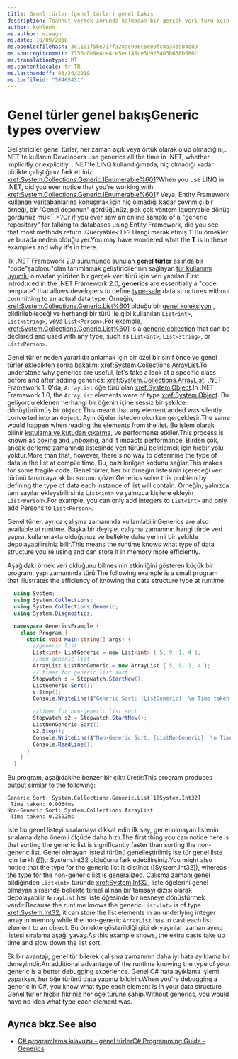```yaml
---
title: Genel türler (genel türler) genel bakış
description: Taahhüt vermek zorunda kalmadan bir gerçek veri türü için tür açısından güvenli veri yapıları tanımlamanızı sağlayan kod şablonları nasıl genel türler gören öğrenin.
author: kuhlenh
ms.author: wiwagn
ms.date: 10/09/2018
ms.openlocfilehash: 3c1181f5be717f328ae906c6009fc8a34b904c89
ms.sourcegitcommit: 7156c0b9e4ce4ce5ecf48ce3d925403b638b680c
ms.translationtype: MT
ms.contentlocale: tr-TR
ms.lasthandoff: 03/26/2019
ms.locfileid: "58465431"
---
```

# <a name="generic-types-overview"></a><span data-ttu-id="705c3-103">Genel türler genel bakış</span><span class="sxs-lookup"><span data-stu-id="705c3-103">Generic types overview</span></span>

<span data-ttu-id="705c3-104">Geliştiriciler genel türler, her zaman açık veya örtük olarak olup olmadığını,. NET'te kullanın.</span><span class="sxs-lookup"><span data-stu-id="705c3-104">Developers use generics all the time in .NET, whether implicitly or explicitly.</span></span> <span data-ttu-id="705c3-105">. NET'te LINQ kullandığınızda, hiç olmadığı kadar birlikte çalıştığınız fark ettiniz <xref:System.Collections.Generic.IEnumerable%601>?</span><span class="sxs-lookup"><span data-stu-id="705c3-105">When you use LINQ in .NET, did you ever notice that you're working with <xref:System.Collections.Generic.IEnumerable%601>?</span></span> <span data-ttu-id="705c3-106">Veya, Entity Framework kullanan veritabanlarına konuşmak için hiç olmadığı kadar çevrimiçi bir örneği, bir "Genel deponun" gördüğünüz, pek çok yöntem Iqueryable dönüş gördünüz mü\<T >?</span><span class="sxs-lookup"><span data-stu-id="705c3-106">Or if you ever saw an online sample of a "generic repository" for talking to databases using Entity Framework, did you see that most methods return IQueryable\<T>?</span></span> <span data-ttu-id="705c3-107">Hangi merak etmiş **T** Bu örnekler ve burada neden olduğu yer.</span><span class="sxs-lookup"><span data-stu-id="705c3-107">You may have wondered what the **T** is in these examples and why it's in there.</span></span>

<span data-ttu-id="705c3-108">İlk .NET Framework 2.0 sürümünde sunulan **genel türler** aslında bir "code"şablonu"olan tanımlamak geliştiricilerinin sağlayan [tür kullanımı uyumlu](https://docs.microsoft.com/previous-versions/dotnet/netframework-4.0/hbzz1a9a(v=vs.100)) olmadan yürüten bir gerçek veri türü için veri yapıları.</span><span class="sxs-lookup"><span data-stu-id="705c3-108">First introduced in the .NET Framework 2.0, **generics** are essentially a "code template" that allows developers to define [type-safe](https://docs.microsoft.com/previous-versions/dotnet/netframework-4.0/hbzz1a9a(v=vs.100)) data structures without committing to an actual data type.</span></span> <span data-ttu-id="705c3-109">Örneğin, <xref:System.Collections.Generic.List%601> olduğu bir [genel koleksiyon](xref:System.Collections.Generic) , bildirilebileceği ve herhangi bir türü ile gibi kullanılan `List<int>`, `List<string>`, veya `List<Person>`.</span><span class="sxs-lookup"><span data-stu-id="705c3-109">For example, <xref:System.Collections.Generic.List%601> is a [generic collection](xref:System.Collections.Generic) that can be declared and used with any type, such as `List<int>`, `List<string>`, or `List<Person>`.</span></span>

<span data-ttu-id="705c3-110">Genel türler neden yararlıdır anlamak için bir özel bir sınıf önce ve genel türler ekledikten sonra bakalım: <xref:System.Collections.ArrayList>.</span><span class="sxs-lookup"><span data-stu-id="705c3-110">To understand why generics are useful, let's take a look at a specific class before and after adding generics: <xref:System.Collections.ArrayList>.</span></span> <span data-ttu-id="705c3-111">.NET Framework 1. 0'da, `ArrayList` öğe türü olan <xref:System.Object>.</span><span class="sxs-lookup"><span data-stu-id="705c3-111">In .NET Framework 1.0, the `ArrayList` elements were of type <xref:System.Object>.</span></span> <span data-ttu-id="705c3-112">Bu geliyordu eklenen herhangi bir öğenin içine sessiz bir şekilde dönüştürülmüş bir `Object`.</span><span class="sxs-lookup"><span data-stu-id="705c3-112">This meant that any element added was silently converted into an `Object`.</span></span> <span data-ttu-id="705c3-113">Aynı öğeler listeden okurken gerçekleşir.</span><span class="sxs-lookup"><span data-stu-id="705c3-113">The same would happen when reading the elements from the list.</span></span> <span data-ttu-id="705c3-114">Bu işlem olarak bilinir [kutulama ve kutudan çıkarma](../csharp/programming-guide/types/boxing-and-unboxing.md), ve performansı etkiler.</span><span class="sxs-lookup"><span data-stu-id="705c3-114">This process is known as [boxing and unboxing](../csharp/programming-guide/types/boxing-and-unboxing.md), and it impacts performance.</span></span> <span data-ttu-id="705c3-115">Birden çok, ancak derleme zamanında listesinde veri türünü belirlemek için hiçbir yolu yoktur.</span><span class="sxs-lookup"><span data-stu-id="705c3-115">More than that, however, there's no way to determine the type of data in the list at compile time.</span></span> <span data-ttu-id="705c3-116">Bu, bazı kırılgan kodunu sağlar.</span><span class="sxs-lookup"><span data-stu-id="705c3-116">This makes for some fragile code.</span></span> <span data-ttu-id="705c3-117">Genel türler, her bir örneğin listesinin içereceği veri türünü tanımlayarak bu sorunu çözer.</span><span class="sxs-lookup"><span data-stu-id="705c3-117">Generics solve this problem by defining the type of data each instance of list will contain.</span></span> <span data-ttu-id="705c3-118">Örneğin, yalnızca tam sayılar ekleyebilirsiniz `List<int>` ve yalnızca kişilere ekleyin `List<Person>`.</span><span class="sxs-lookup"><span data-stu-id="705c3-118">For example, you can only add integers to `List<int>` and only add Persons to `List<Person>`.</span></span>

<span data-ttu-id="705c3-119">Genel türler, ayrıca çalışma zamanında kullanılabilir.</span><span class="sxs-lookup"><span data-stu-id="705c3-119">Generics are also available at runtime.</span></span> <span data-ttu-id="705c3-120">Başka bir deyişle, çalışma zamanının hangi türde veri yapısı, kullanmakta olduğunuz ve bellekte daha verimli bir şekilde depolayabilirsiniz bilir.</span><span class="sxs-lookup"><span data-stu-id="705c3-120">This means the runtime knows what type of data structure you're using and can store it in memory more efficiently.</span></span>

<span data-ttu-id="705c3-121">Aşağıdaki örnek veri olduğunu bilmesinin etkinliğini gösteren küçük bir program, yapı zamanında türü:</span><span class="sxs-lookup"><span data-stu-id="705c3-121">The following example is a small program that illustrates the efficiency of knowing the data structure type at runtime:</span></span>

```csharp
  using System;
  using System.Collections;
  using System.Collections.Generic;
  using System.Diagnostics;

  namespace GenericsExample {
    class Program {
      static void Main(string[] args) {
        //generic list
        List<int> ListGeneric = new List<int> { 5, 9, 1, 4 };
        //non-generic list
        ArrayList ListNonGeneric = new ArrayList { 5, 9, 1, 4 };
        // timer for generic list sort
        Stopwatch s = Stopwatch.StartNew();
        ListGeneric.Sort();
        s.Stop();
        Console.WriteLine($"Generic Sort: {ListGeneric}  \n Time taken: {s.Elapsed.TotalMilliseconds}ms");

        //timer for non-generic list sort
        Stopwatch s2 = Stopwatch.StartNew();
        ListNonGeneric.Sort();
        s2.Stop();
        Console.WriteLine($"Non-Generic Sort: {ListNonGeneric}  \n Time taken: {s2.Elapsed.TotalMilliseconds}ms");
        Console.ReadLine();
      }
    }
  }
```

<span data-ttu-id="705c3-122">Bu program, aşağıdakine benzer bir çıktı üretir:</span><span class="sxs-lookup"><span data-stu-id="705c3-122">This program produces output similar to the following:</span></span>

```console
Generic Sort: System.Collections.Generic.List`1[System.Int32]
 Time taken: 0.0034ms
Non-Generic Sort: System.Collections.ArrayList
 Time taken: 0.2592ms
```

<span data-ttu-id="705c3-123">İşte bu genel listeyi sıralamaya dikkat edin ilk şey, genel olmayan listenin sıralama daha önemli ölçüde daha hızlı.</span><span class="sxs-lookup"><span data-stu-id="705c3-123">The first thing you can notice here is that sorting the generic list is significantly faster than sorting the non-generic list.</span></span> <span data-ttu-id="705c3-124">Genel olmayan listesi türünü genelleştirilmiş ise tür genel liste için farklı ([]),: System.Int32 olduğunu fark edebilirsiniz.</span><span class="sxs-lookup"><span data-stu-id="705c3-124">You might also notice that the type for the generic list is distinct ([System.Int32]), whereas the type for the non-generic list is generalized.</span></span> <span data-ttu-id="705c3-125">Çalışma zamanı genel bildiğinden `List<int>` türünde <xref:System.Int32>, liste öğelerini genel olmayan sırasında bellekte temel alınan bir tamsayı dizisi olarak depolayabilir `ArrayList` her liste öğesinde bir nesneye dönüştürmek vardır.</span><span class="sxs-lookup"><span data-stu-id="705c3-125">Because the runtime knows the generic `List<int>` is of type <xref:System.Int32>, it can store the list elements in an underlying integer array in memory while the non-generic `ArrayList` has to cast each list element to an object.</span></span> <span data-ttu-id="705c3-126">Bu örnekte gösterildiği gibi ek yayınları zaman ayırıp listesi sıralama aşağı yavaş.</span><span class="sxs-lookup"><span data-stu-id="705c3-126">As this example shows, the extra casts take up time and slow down the list sort.</span></span>

<span data-ttu-id="705c3-127">Ek bir avantajı, genel tür bilerek çalışma zamanının daha iyi hata ayıklama bir deneyimdir.</span><span class="sxs-lookup"><span data-stu-id="705c3-127">An additional advantage of the runtime knowing the type of your generic is a better debugging experience.</span></span> <span data-ttu-id="705c3-128">Genel C# hata ayıklama işlemi yaparken, her öğe türünü data yapınız bildirin.</span><span class="sxs-lookup"><span data-stu-id="705c3-128">When you're debugging a generic in C#, you know what type each element is in your data structure.</span></span> <span data-ttu-id="705c3-129">Genel türler hiçbir fikriniz her öğe türüne sahip.</span><span class="sxs-lookup"><span data-stu-id="705c3-129">Without generics, you would have no idea what type each element was.</span></span>

## <a name="see-also"></a><span data-ttu-id="705c3-130">Ayrıca bkz.</span><span class="sxs-lookup"><span data-stu-id="705c3-130">See also</span></span>

- [<span data-ttu-id="705c3-131">C# programlama kılavuzu - genel türler</span><span class="sxs-lookup"><span data-stu-id="705c3-131">C# Programming Guide - Generics</span></span>](../../docs/csharp/programming-guide/generics/index.md)
